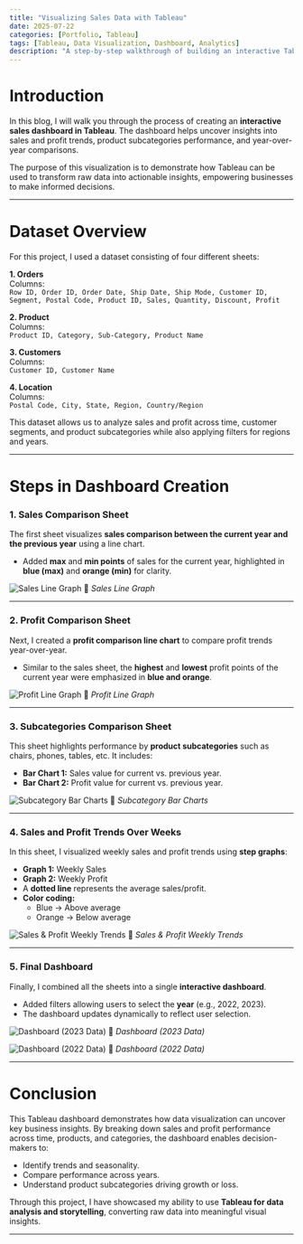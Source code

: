 ```yaml
---
title: "Visualizing Sales Data with Tableau"
date: 2025-07-22
categories: [Portfolio, Tableau]
tags: [Tableau, Data Visualization, Dashboard, Analytics]
description: "A step-by-step walkthrough of building an interactive Tableau dashboard to analyze sales, profit, and product subcategories."
---
```


# Introduction  

In this blog, I will walk you through the process of creating an **interactive sales dashboard in Tableau**. The dashboard helps uncover insights into sales and profit trends, product subcategories performance, and year-over-year comparisons.  

The purpose of this visualization is to demonstrate how Tableau can be used to transform raw data into actionable insights, empowering businesses to make informed decisions.  

---

# Dataset Overview  

For this project, I used a dataset consisting of four different sheets:  

**1. Orders**  
Columns:  
`Row ID, Order ID, Order Date, Ship Date, Ship Mode, Customer ID, Segment, Postal Code, Product ID, Sales, Quantity, Discount, Profit`  

**2. Product**  
Columns:  
`Product ID, Category, Sub-Category, Product Name`  

**3. Customers**  
Columns:  
`Customer ID, Customer Name`  

**4. Location**  
Columns:  
`Postal Code, City, State, Region, Country/Region`  

This dataset allows us to analyze sales and profit across time, customer segments, and product subcategories while also applying filters for regions and years.  

---

# Steps in Dashboard Creation  

### 1. Sales Comparison Sheet  
The first sheet visualizes **sales comparison between the current year and the previous year** using a line chart.  
- Added **max** and **min points** of sales for the current year, highlighted in **blue (max)** and **orange (min)** for clarity.  

![Sales Line Graph](/assets/images/blog_images/tableauscreenshots/sales.png)
📸 *Sales Line Graph*  

---

### 2. Profit Comparison Sheet  
Next, I created a **profit comparison line chart** to compare profit trends year-over-year.  
- Similar to the sales sheet, the **highest** and **lowest** profit points of the current year were emphasized in **blue and orange**.  

![Profit Line Graph](/assets/images/blog_images/tableauscreenshots/profit.png)
📸 *Profit Line Graph*  

---

### 3. Subcategories Comparison Sheet  
This sheet highlights performance by **product subcategories** such as chairs, phones, tables, etc. It includes:  
- **Bar Chart 1:** Sales value for current vs. previous year.  
- **Bar Chart 2:** Profit value for current vs. previous year.  

![Subcategory Bar Charts](/assets/images/blog_images/tableauscreenshots/subcategories.png)
📸 *Subcategory Bar Charts*  

---

### 4. Sales and Profit Trends Over Weeks  
In this sheet, I visualized weekly sales and profit trends using **step graphs**:  
- **Graph 1:** Weekly Sales  
- **Graph 2:** Weekly Profit  
- A **dotted line** represents the average sales/profit.  
- **Color coding:**  
  - Blue → Above average  
  - Orange → Below average  

![Sales & Profit Weekly Trends](/assets/images/blog_images/tableauscreenshots/weekly.png)
📸 *Sales & Profit Weekly Trends*  

---

### 5. Final Dashboard  
Finally, I combined all the sheets into a single **interactive dashboard**.  
- Added filters allowing users to select the **year** (e.g., 2022, 2023).  
- The dashboard updates dynamically to reflect user selection.  

![Dashboard (2023 Data)](/assets/images/blog_images/tableauscreenshots/2023.png)
📸 *Dashboard (2023 Data)*  

![Dashboard (2022 Data)](/assets/images/blog_images/tableauscreenshots/2022.png)
📸 *Dashboard (2022 Data)*  

---

# Conclusion  

This Tableau dashboard demonstrates how data visualization can uncover key business insights. By breaking down sales and profit performance across time, products, and categories, the dashboard enables decision-makers to:  
- Identify trends and seasonality.  
- Compare performance across years.  
- Understand product subcategories driving growth or loss.  

Through this project, I have showcased my ability to use **Tableau for data analysis and storytelling**, converting raw data into meaningful visual insights.  

---
